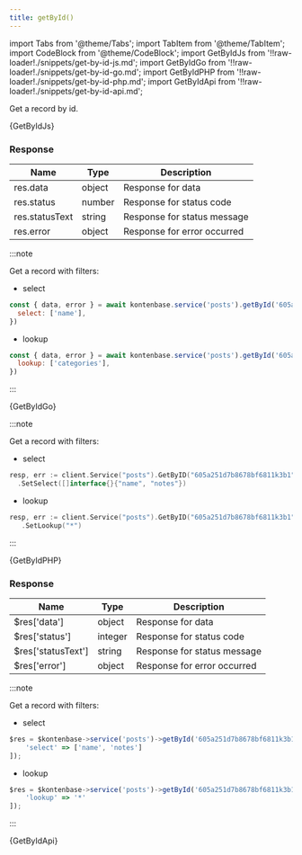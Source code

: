 ```yaml
---
title: getById()
---
```


import Tabs from '@theme/Tabs';
import TabItem from '@theme/TabItem';
import CodeBlock from '@theme/CodeBlock';
import GetByIdJs from '!!raw-loader!./snippets/get-by-id-js.md';
import GetByIdGo from '!!raw-loader!./snippets/get-by-id-go.md';
import GetByIdPHP from '!!raw-loader!./snippets/get-by-id-php.md';
import GetByIdApi from '!!raw-loader!./snippets/get-by-id-api.md';

Get a record by id.

<Tabs>
  <TabItem value="javascript" label="Javascript" default>
    <CodeBlock className="language-jsx">
      {GetByIdJs}
    </CodeBlock>

### Response

| Name            | Type   | Description |
| --------------- | ------ | ----------- | 
| res.data    | object | Response for data |
| res.status  | number | Response for status code |
| res.statusText | string | Response for status message |
| res.error | object | Response for error occurred |

:::note

Get a record with filters:
- select

```javascript
const { data, error } = await kontenbase.service('posts').getById('605a251d7b8678bf6811k3b1', {
  select: ['name'],
})
```

- lookup

```javascript
const { data, error } = await kontenbase.service('posts').getById('605a251d7b8678bf6811k3b1', {
  lookup: ['categories'],
})
```

:::

  </TabItem>
  <TabItem value="go" label="Go" default>
    <CodeBlock className="language-jsx">
      {GetByIdGo}
    </CodeBlock>

:::note

Get a record with filters:
- select

```go
resp, err := client.Service("posts").GetByID("605a251d7b8678bf6811k3b1")
  .SetSelect([]interface{}{"name", "notes"})
```

- lookup

```go
resp, err := client.Service("posts").GetByID("605a251d7b8678bf6811k3b1")
   .SetLookup("*")
```

:::

  </TabItem>
  <TabItem value="php" label="PHP" default>
    <CodeBlock className="language-jsx">
      {GetByIdPHP}
    </CodeBlock>

### Response

| Name            | Type   | Description |
| --------------- | ------ | ----------- | 
| $res['data']    | object | Response for data |
| $res['status']  | integer | Response for status code |
| $res['statusText'] | string | Response for status message |
| $res['error'] | object | Response for error occurred |

:::note

Get a record with filters:
- select

```javascript
$res = $kontenbase->service('posts')->getById('605a251d7b8678bf6811k3b1')->([
	'select' => ['name', 'notes']
]);
```

- lookup

```javascript
$res = $kontenbase->service('posts')->getById('605a251d7b8678bf6811k3b1')->([
	'lookup' => '*'
]);
```

:::

  </TabItem>
  <TabItem value="API" label="API">
    <CodeBlock className="language-jsx" title="[GET]">
      {GetByIdApi}
    </CodeBlock>
  </TabItem>
</Tabs>